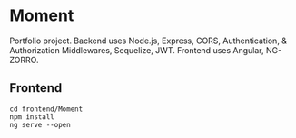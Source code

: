 # Moment

Portfolio project. Backend uses Node.js, Express, CORS, Authentication, & Authorization Middlewares, Sequelize, JWT. Frontend uses Angular, NG-ZORRO.

## Frontend
```
cd frontend/Moment
npm install
ng serve --open
```